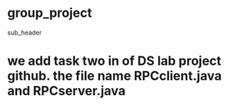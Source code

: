# group_project
sub_header
# we add task two in of  DS lab project github.  the file name  RPCclient.java and RPCserver.java